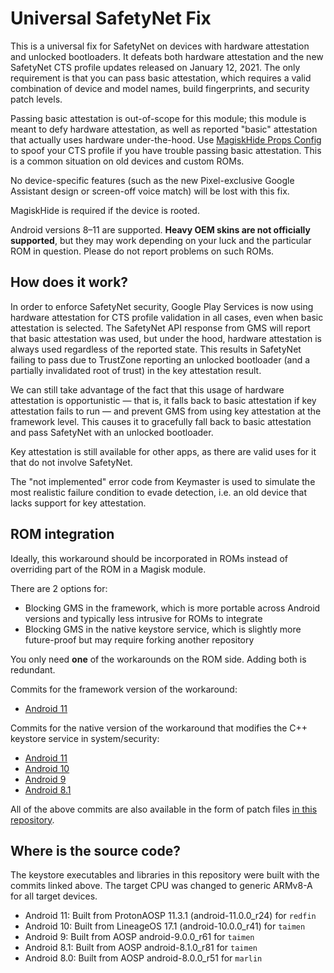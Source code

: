 # Universal SafetyNet Fix

This is a universal fix for SafetyNet on devices with hardware attestation and unlocked bootloaders. It defeats both hardware attestation and the new SafetyNet CTS profile updates released on January 12, 2021. The only requirement is that you can pass basic attestation, which requires a valid combination of device and model names, build fingerprints, and security patch levels.

Passing basic attestation is out-of-scope for this module; this module is meant to defy hardware attestation, as well as reported "basic" attestation that actually uses hardware under-the-hood. Use [MagiskHide Props Config](https://github.com/Magisk-Modules-Repo/MagiskHidePropsConf) to spoof your CTS profile if you have trouble passing basic attestation. This is a common situation on old devices and custom ROMs.

No device-specific features (such as the new Pixel-exclusive Google Assistant design or screen-off voice match) will be lost with this fix.

MagiskHide is required if the device is rooted.

Android versions 8–11 are supported. **Heavy OEM skins are not officially supported**, but they may work depending on your luck and the particular ROM in question. Please do not report problems on such ROMs.

## How does it work?

In order to enforce SafetyNet security, Google Play Services is now
using hardware attestation for CTS profile validation in all cases, even
when basic attestation is selected. The SafetyNet API response from GMS
will report that basic attestation was used, but under the hood,
hardware attestation is always used regardless of the reported state.
This results in SafetyNet failing to pass due to TrustZone reporting an
unlocked bootloader (and a partially invalidated root of trust) in the
key attestation result.

We can still take advantage of the fact that this usage of hardware
attestation is opportunistic — that is, it falls back to basic
attestation if key attestation fails to run — and prevent GMS from using
key attestation at the framework level. This causes it to gracefully
fall back to basic attestation and pass SafetyNet with an unlocked
bootloader.

Key attestation is still available for other apps, as there are valid
uses for it that do not involve SafetyNet.

The "not implemented" error code from Keymaster is used to simulate the
most realistic failure condition to evade detection, i.e. an old device
that lacks support for key attestation.

## ROM integration

Ideally, this workaround should be incorporated in ROMs instead of overriding part of the ROM in a Magisk module.

There are 2 options for:

- Blocking GMS in the framework, which is more portable across Android versions and typically less intrusive for ROMs to integrate
- Blocking GMS in the native keystore service, which is slightly more future-proof but may require forking another repository

You only need **one** of the workarounds on the ROM side. Adding both is redundant.

Commits for the framework version of the workaround:

- [Android 11](https://github.com/ProtonAOSP/android_frameworks_base/commit/7f7a9b19c8293c09dfee12bec75ff17225c6710e)

Commits for the native version of the workaround that modifies the C++ keystore service in system/security:

- [Android 11](https://github.com/ProtonAOSP/android_system_security/commit/15633a3d29bf727b83083f2c49d906c16527d389)
- [Android 10](https://github.com/ProtonAOSP/android_system_security/commit/qt)
- [Android 9](https://github.com/ProtonAOSP/android_system_security/commit/pi)
- [Android 8.1](https://github.com/ProtonAOSP/android_system_security/commit/oc)

All of the above commits are also available in the form of patch files [in this repository](https://github.com/kdrag0n/safetynet-fix/tree/master/patches).

## Where is the source code?

The keystore executables and libraries in this repository were built with the commits linked above. The target CPU was changed to generic ARMv8-A for all target devices.

- Android 11: Built from ProtonAOSP 11.3.1 (android-11.0.0_r24) for `redfin`
- Android 10: Built from LineageOS 17.1 (android-10.0.0_r41) for `taimen`
- Android 9: Built from AOSP android-9.0.0_r61 for `taimen`
- Android 8.1: Built from AOSP android-8.1.0_r81 for `taimen`
- Android 8.0: Built from AOSP android-8.0.0_r51 for `marlin`
